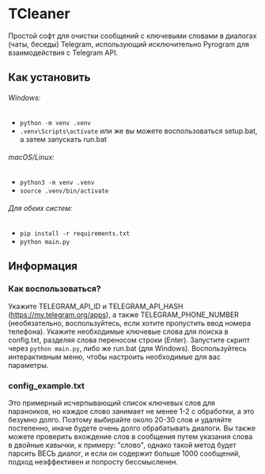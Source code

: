 # TCleaner
Простой софт для очистки сообщений с ключевыми словами в диалогах (чаты, беседы) Telegram, использующий исключительно Pyrogram для взаимодействия с Telegram API.

## Как установить
###### Windows:
- ```python -m venv .venv```
- ```.venv\Scripts\activate```
или же вы можете воспользоваться setup.bat, а затем запускать run.bat

###### macOS/Linux:
- ```python3 -m venv .venv```
- ```source .venv/bin/activate```

###### Для обеих систем:
- ```pip install -r requirements.txt```
- ```python main.py```

## Информация
### Как воспользоваться?
Укажите TELEGRAM_API_ID и TELEGRAM_API_HASH (https://my.telegram.org/apps), а также TELEGRAM_PHONE_NUMBER (необязательно, воспользуйтесь, если хотите пропустить ввод номера телефона).
Укажите необходимые ключевые слова для поиска в config.txt, разделяя слова переносом строки (Enter).
Запустите скрипт через ```python main.py```, либо же run.bat (для Windows). Воспользуйтесь интерактивным меню, чтобы настроить необходимые для вас параметры.
### config_example.txt
Это примерный исчерпывающий список ключевых слов для параноиков, но каждое слово занимает не менее 1-2 с обработки, а это безумно долго.
Поэтому выбирайте около 20-30 слов и удаляйте постепенно, иначе будете очень долго обрабатывать диалоги.
Вы также можете проверить вхождение слов в сообщения путем указания слова в двойные кавычки, к примеру: "слово",
однако такой метод будет парсить ВЕСЬ диалог, и если он содержит больше 1000 сообщений, подход неэффективен и попросту бессмысленен.
